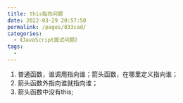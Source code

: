 ```yaml
---
title: this指向问题
date: 2022-03-29 20:57:50
permalink: /pages/833cad/
categories:
  - 《JavaScript面试问题》
tags:
  - 
---
```


1. 普通函数，谁调用指向谁；箭头函数，在哪里定义指向谁；
2. 箭头函数外指向谁就指向谁；
3. 箭头函数中没有this;